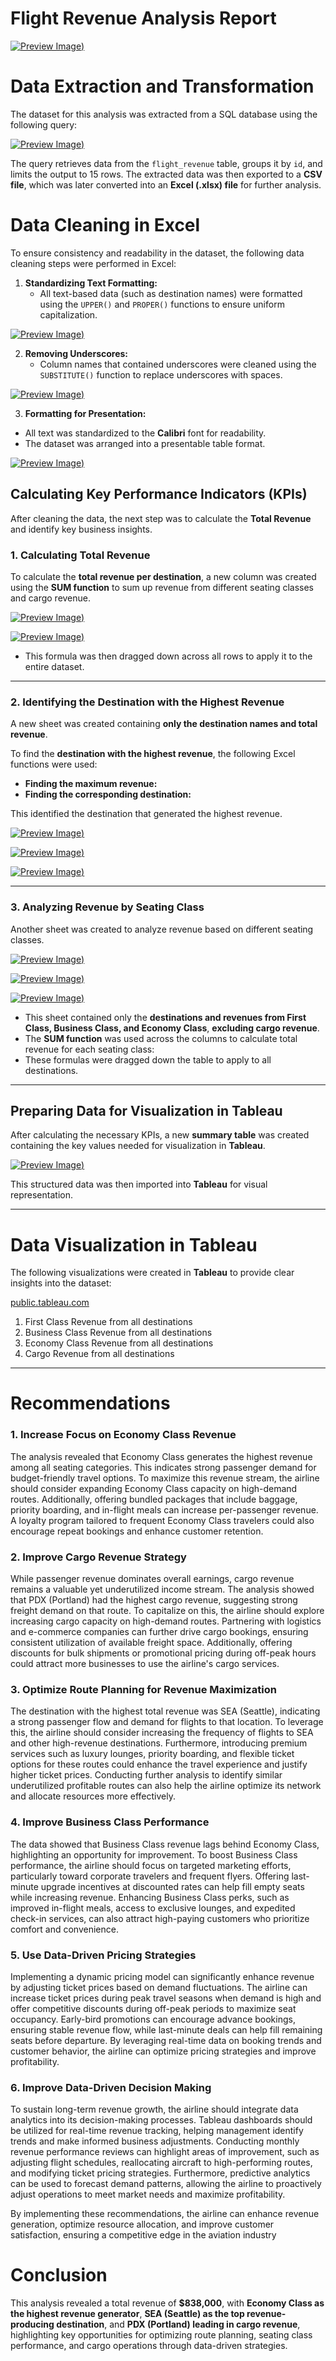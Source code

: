 # Flight Revenue Analysis Report

[![Preview Image](https://github.com/TiffanyNwanne/Flight-Revenue-Analysis/blob/main/images/Flights_Revenue_Dashboard_.png))](https://github.com/TiffanyNwanne/Flight-Revenue-Analysis/blob/main/images/Flights_Revenue_Dashboard_.png)

# Data Extraction and Transformation

The dataset for this analysis was extracted from a SQL database using the following query:

[![Preview Image](https://github.com/TiffanyNwanne/Flight-Revenue-Analysis/blob/main/images/flight_sql_query.png))](https://github.com/TiffanyNwanne/Flight-Revenue-Analysis/blob/main/images/flight_sql_query.png)

The query retrieves data from the `flight_revenue` table, groups it by `id`, and limits the output to 15 rows. The extracted data was then exported to a **CSV file**, which was later converted into an **Excel (.xlsx) file** for further analysis.

# Data Cleaning in Excel

To ensure consistency and readability in the dataset, the following data cleaning steps were performed in Excel:

1. **Standardizing Text Formatting:**
    - All text-based data (such as destination names) were formatted using the `UPPER()` and `PROPER()` functions to ensure uniform capitalization.

[![Preview Image](https://github.com/TiffanyNwanne/Flight-Revenue-Analysis/blob/main/images/data_cleaning_1.png))](https://github.com/TiffanyNwanne/Flight-Revenue-Analysis/blob/main/images/data_cleaning_1.png)

2. **Removing Underscores:**
    - Column names that contained underscores were cleaned using the `SUBSTITUTE()` function to replace underscores with spaces.

[![Preview Image](https://github.com/TiffanyNwanne/Flight-Revenue-Analysis/blob/main/images/data_cleaning_2.png))](https://github.com/TiffanyNwanne/Flight-Revenue-Analysis/blob/main/images/data_cleaning_2.png)

3. **Formatting for Presentation:**

- All text was standardized to the **Calibri** font for readability.
- The dataset was arranged into a presentable table format.

[![Preview Image](https://github.com/TiffanyNwanne/Flight-Revenue-Analysis/blob/main/images/data_cleaning_2.png))](https://github.com/TiffanyNwanne/Flight-Revenue-Analysis/blob/main/images/data_cleaning_2.png)

## **Calculating Key Performance Indicators (KPIs)**

After cleaning the data, the next step was to calculate the **Total Revenue** and identify key business insights.

### **1. Calculating Total Revenue**

To calculate the **total revenue per destination**, a new column was created using the **SUM function** to sum up revenue from different seating classes and cargo revenue.

[![Preview Image](https://github.com/TiffanyNwanne/Flight-Revenue-Analysis/blob/main/images/total_revenue.png))](https://github.com/TiffanyNwanne/Flight-Revenue-Analysis/blob/main/images/total_revenue.png)

[![Preview Image](https://github.com/TiffanyNwanne/Flight-Revenue-Analysis/blob/main/images/total_revenue_2.png))](https://github.com/TiffanyNwanne/Flight-Revenue-Analysis/blob/main/images/total_revenue_2.png)

- This formula was then dragged down across all rows to apply it to the entire dataset.

---

### **2. Identifying the Destination with the Highest Revenue**

A new sheet was created containing **only the destination names and total revenue**.

To find the **destination with the highest revenue**, the following Excel functions were used:

- **Finding the maximum revenue:**
- **Finding the corresponding destination:**

This identified the destination that generated the highest revenue.

[![Preview Image](https://github.com/TiffanyNwanne/Flight-Revenue-Analysis/blob/main/images/high_rvenue_des_1.png))](https://github.com/TiffanyNwanne/Flight-Revenue-Analysis/blob/main/images/high_rvenue_des_1.png)

[![Preview Image](https://github.com/TiffanyNwanne/Flight-Revenue-Analysis/blob/main/images/high_rvenue_des_2.png))](https://github.com/TiffanyNwanne/Flight-Revenue-Analysis/blob/main/images/high_rvenue_des_2.png)

[![Preview Image](https://github.com/TiffanyNwanne/Flight-Revenue-Analysis/blob/main/images/high_rvenue_des_3.png))](https://github.com/TiffanyNwanne/Flight-Revenue-Analysis/blob/main/images/high_rvenue_des_3.png)

---

### **3. Analyzing Revenue by Seating Class**

Another sheet was created to analyze revenue based on different seating classes.

[![Preview Image](https://github.com/TiffanyNwanne/Flight-Revenue-Analysis/blob/main/images/seating_class_1.png))](https://github.com/TiffanyNwanne/Flight-Revenue-Analysis/blob/main/images/seating_class_1.png)

[![Preview Image](https://github.com/TiffanyNwanne/Flight-Revenue-Analysis/blob/main/images/seating_class_2.png))](https://github.com/TiffanyNwanne/Flight-Revenue-Analysis/blob/main/images/seating_class_2.png)

[![Preview Image](https://github.com/TiffanyNwanne/Flight-Revenue-Analysis/blob/main/images/seating_class_3.png))](https://github.com/TiffanyNwanne/Flight-Revenue-Analysis/blob/main/images/seating_class_3.png)

- This sheet contained only the **destinations and revenues from First Class, Business Class, and Economy Class**, **excluding cargo revenue**.
- The **SUM function** was used across the columns to calculate total revenue for each seating class:
- These formulas were dragged down the table to apply to all destinations.

---

## **Preparing Data for Visualization in Tableau**

After calculating the necessary KPIs, a new **summary table** was created containing the key values needed for visualization in **Tableau**.

[![Preview Image](https://github.com/TiffanyNwanne/Flight-Revenue-Analysis/blob/main/images/new_summary_table.png))](https://github.com/TiffanyNwanne/Flight-Revenue-Analysis/blob/main/images/new_summary_table.png)

This structured data was then imported into **Tableau** for visual representation.

---

# **Data Visualization in Tableau**

The following visualizations were created in **Tableau** to provide clear insights into the dataset:

[public.tableau.com](https://public.tableau.com/app/profile/tiffany.nwanne/viz/FlightsRevenueAnalysis/Dashboard1)

1. First Class Revenue from all destinations
2. Business Class Revenue from all destinations
3. Economy Class Revenue from all destinations
4. Cargo Revenue from all destinations

---

# Recommendations

### **1. Increase Focus on Economy Class Revenue**

The analysis revealed that Economy Class generates the highest revenue among all seating categories. This indicates strong passenger demand for budget-friendly travel options. To maximize this revenue stream, the airline should consider expanding Economy Class capacity on high-demand routes. Additionally, offering bundled packages that include baggage, priority boarding, and in-flight meals can increase per-passenger revenue. A loyalty program tailored to frequent Economy Class travelers could also encourage repeat bookings and enhance customer retention.

### **2. Improve Cargo Revenue Strategy**

While passenger revenue dominates overall earnings, cargo revenue remains a valuable yet underutilized income stream. The analysis showed that PDX (Portland) had the highest cargo revenue, suggesting strong freight demand on that route. To capitalize on this, the airline should explore increasing cargo capacity on high-demand routes. Partnering with logistics and e-commerce companies can further drive cargo bookings, ensuring consistent utilization of available freight space. Additionally, offering discounts for bulk shipments or promotional pricing during off-peak hours could attract more businesses to use the airline's cargo services.

### **3. Optimize Route Planning for Revenue Maximization**

The destination with the highest total revenue was SEA (Seattle), indicating a strong passenger flow and demand for flights to that location. To leverage this, the airline should consider increasing the frequency of flights to SEA and other high-revenue destinations. Furthermore, introducing premium services such as luxury lounges, priority boarding, and flexible ticket options for these routes could enhance the travel experience and justify higher ticket prices. Conducting further analysis to identify similar underutilized profitable routes can also help the airline optimize its network and allocate resources more effectively.

### **4. Improve Business Class Performance**

The data showed that Business Class revenue lags behind Economy Class, highlighting an opportunity for improvement. To boost Business Class performance, the airline should focus on targeted marketing efforts, particularly toward corporate travelers and frequent flyers. Offering last-minute upgrade incentives at discounted rates can help fill empty seats while increasing revenue. Enhancing Business Class perks, such as improved in-flight meals, access to exclusive lounges, and expedited check-in services, can also attract high-paying customers who prioritize comfort and convenience.

### **5. Use Data-Driven Pricing Strategies**

Implementing a dynamic pricing model can significantly enhance revenue by adjusting ticket prices based on demand fluctuations. The airline can increase ticket prices during peak travel seasons when demand is high and offer competitive discounts during off-peak periods to maximize seat occupancy. Early-bird promotions can encourage advance bookings, ensuring stable revenue flow, while last-minute deals can help fill remaining seats before departure. By leveraging real-time data on booking trends and customer behavior, the airline can optimize pricing strategies and improve profitability.

### **6. Improve Data-Driven Decision Making**

To sustain long-term revenue growth, the airline should integrate data analytics into its decision-making processes. Tableau dashboards should be utilized for real-time revenue tracking, helping management identify trends and make informed business adjustments. Conducting monthly revenue performance reviews can highlight areas of improvement, such as adjusting flight schedules, reallocating aircraft to high-performing routes, and modifying ticket pricing strategies. Furthermore, predictive analytics can be used to forecast demand patterns, allowing the airline to proactively adjust operations to meet market needs and maximize profitability.

By implementing these recommendations, the airline can enhance revenue generation, optimize resource allocation, and improve customer satisfaction, ensuring a competitive edge in the aviation industry

# Conclusion

This analysis revealed a total revenue of **$838,000**, with **Economy Class as the highest revenue generator**, **SEA (Seattle) as the top revenue-producing destination**, and **PDX (Portland) leading in cargo revenue**, highlighting key opportunities for optimizing route planning, seating class performance, and cargo operations through data-driven strategies.
